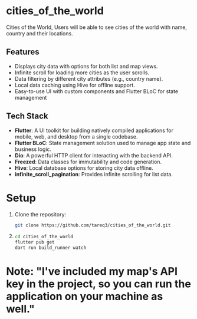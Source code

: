 # cities_of_the_world

Cities of the World, Users will be able to see cities of the world with name, country and their locations.

## Features

- Displays city data with options for both list and map views.
- Infinite scroll for loading more cities as the user scrolls.
- Data filtering by different city attributes (e.g., country name).
- Local data caching using Hive for offline support.
- Easy-to-use UI with custom components and Flutter BLoC for state management

## Tech Stack

- **Flutter**: A UI toolkit for building natively compiled applications for mobile, web, and desktop from a single codebase.
- **Flutter BLoC**: State management solution used to manage app state and business logic.
- **Dio**: A powerful HTTP client for interacting with the backend API.
- **Freezed**: Data classes for immutability and code generation.
- **Hive**: Local database options for storing city data offline.
- **infinite_scroll_pagination**: Provides infinite scrolling for list data.

# Setup

1. Clone the repository:
   ```bash
   git clone https://github.com/tareq3/cities_of_the_world.git
   ```
2. ```bash
   cd cities_of_the_world
   flutter pub get
   dart run build_runner watch

   ```
# Note: "I've included my map's API key in the project, so you can run the application on your machine as well." 

